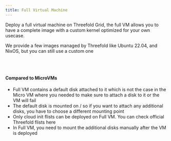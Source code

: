 ```yaml
---
title: Full Virtual Machine
---
```


Deploy a full virtual machine on Threefold Grid, the full VM allows you to have a complete image with a custom kernel optimized for your own usecase.

We provide a few images managed by Threefold like Ubuntu 22.04, and NixOS, but you can still use a custom one

<br />
<br />

#### Compared to MicroVMs

- Full VM contains a default disk attached to it which is not the case in the Micro VM where you needed to make sure to attach a disk to it or the VM will fail
- The default disk is mounted on / so if you want to attach any additional disks, you have to choose a different mounting point
- Only cloud init flists can be deployed on Full VM. You can check official Threefold flists here
- In Full VM, you need to mount the additional disks manually after the VM is deployed

<br />
<br />

